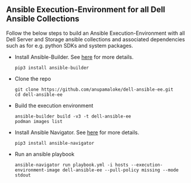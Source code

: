 ## Ansible Execution-Environment for all Dell Ansible Collections
Follow the below steps to build an Ansible Execution-Environment with all Dell Server and Storage ansible collections and associated dependencies such as for e.g. python SDKs and system packages. 
- Install Ansible-Builder. See [here](https://github.com/ansible/ansible-builder) for more details.
  ```
  pip3 install ansible-builder
  ```
- Clone the repo
  ```
  git clone https://github.com/anupamaloke/dell-ansible-ee.git
  cd dell-ansible-ee
  ```
- Build the execution environment
  ```
  ansible-builder build -v3 -t dell-ansible-ee
  podman images list
  ```
- Install Ansible Navigator. See [here](https://github.com/ansible/ansible-navigator) for more details.
  ```
  pip3 install ansible-navigator
  ```
- Run an ansible playbook
  ```
  ansible-navigator run playbook.yml -i hosts --execution-environment-image dell-ansible-ee --pull-policy missing --mode stdout
  ```
